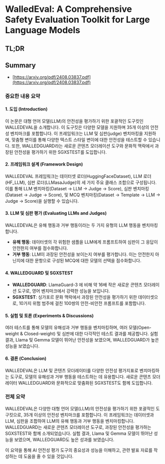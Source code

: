 # WalledEval: A Comprehensive Safety Evaluation Toolkit for Large Language Models
## TL;DR
## Summary
- [https://arxiv.org/pdf/2408.03837.pdf](https://arxiv.org/pdf/2408.03837.pdf)

### 중요한 내용 요약

#### 1. 도입 (Introduction)
이 논문은 대형 언어 모델(LLM)의 안전성을 평가하기 위한 포괄적인 도구킷인 WALLEDEVAL을 소개합니다. 이 도구킷은 다양한 모델을 지원하며 35개 이상의 안전성 벤치마크를 포함합니다. 이 프레임워크는 LLM 및 심판(judge) 벤치마킹을 지원하며, 맞춤형 변이를 통해 다양한 텍스트 스타일 변이에 대한 안전성을 테스트할 수 있습니다. 또한, WALLEDGUARD라는 새로운 콘텐츠 모더레이션 도구와 문화적 맥락에서 과장된 안전성을 평가하기 위한 SGXSTEST를 도입합니다.

#### 2. 프레임워크 설계 (Framework Design)
WALLEDEVAL 프레임워크는 데이터셋 로더(HuggingFaceDataset), LLM 로더(HF_LLM), 심판 로더(LLMasaJudge)의 세 가지 주요 클래스 조합으로 구성됩니다. 이를 통해 LLM 벤치마킹(Dataset → LLM → Judge → Score), 심판 벤치마킹(Dataset → Judge → Score), 및 MCQ 벤치마킹(Dataset → Template → LLM → Judge → Score)을 실행할 수 있습니다.

#### 3. LLM 및 심판 평가 (Evaluating LLMs and Judges)
WALLEDEVAL은 유해 행동과 거부 행동이라는 두 가지 유형의 LLM 행동을 벤치마킹합니다.
- **유해 행동**: 데이터셋의 각 위험한 샘플을 LLM에게 프롬프트하여 심판이 그 응답이 안전한지 여부를 점수화합니다.
- **거부 행동**: LLM이 과장된 안전성을 보이는지 여부를 평가합니다. 이는 안전한지 아닌지에 대한 문항으로 구성된 MCQ에 대한 모델의 선택을 점수화합니다.

#### 4. WALLEDGUARD 및 SGXSTEST
- **WALLEDGUARD**: LlamaGuard-3 에 비해 약 16배 작은 새로운 콘텐츠 모더레이션 도구로, 영어 벤치마크에서 강력한 성능을 보입니다.
- **SGXSTEST**: 싱가포르 문화 맥락에서 과장된 안전성을 평가하기 위한 데이터셋으로, 10가지 위험 범주에 걸친 100쌍의 안전-비안전 프롬프트를 포함합니다.

#### 5. 실험 및 토론 (Experiments & Discussions)
여러 테스트를 통해 모델의 유해성과 거부 행동을 벤치마킹하며, 여러 모델(Open-weight & Closed-weight) 및 심판에 대한 다각적인 테스트 결과를 제공합니다. 실험 결과, Llama 및 Gemma 모델이 뛰어난 안전성을 보였으며, WALLEDGUARD가 높은 성능을 보였습니다.

#### 6. 결론 (Conclusion)
WALLEDEVAL은 LLM 및 콘텐츠 모더레이터를 다양한 안전성 평가지표로 벤치마킹하는 도구로, 모델의 유해성과 거부 행동을 테스트하는 데 유용합니다. 새로운 콘텐츠 모더레이터 WALLEDGUARD와 문화적으로 맞춤화된 SGXSTEST도 함께 도입합니다.

### 전체 요약
WALLEDEVAL은 다양한 대형 언어 모델(LLM)의 안전성을 평가하기 위한 포괄적인 도구킷으로, 35개 이상의 안전성 벤치마크를 포함합니다. 이 프레임워크는 데이터셋과 LLM, 심판을 조합하여 LLM의 유해 행동과 거부 행동을 벤치마킹합니다. WALLEDGUARD는 새로운 콘텐츠 모더레이션 도구로, 과장된 안전성을 평가하는 SGXSTEST와 함께 소개되었습니다. 실험 결과, Llama 및 Gemma 모델이 뛰어난 성능을 보였으며, WALLEDGUARD도 높은 성과를 보였습니다.

이 요약을 통해 AI 안전성 평가 도구의 중요성과 성능을 이해하고, 관련 발표 자료를 작성하는 데 도움을 줄 수 있을 것입니다.
